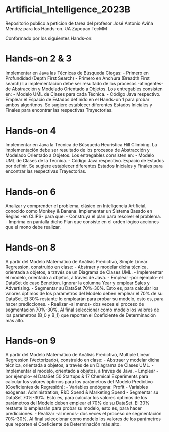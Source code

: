 # Artificial_Intelligence_2023B
Repositorio publico a peticion de tarea del profesor José Antonio Aviña Méndez para los Hands-on.
UA Zapopan
TecMM

Conformado por los siguientes Hands-on:
# Hands-on 2 & 3
  Implementar en Java las Técnicas de Búsqueda Ciegas:
    - Primero en Profundidad (Depth First Search)
    - Primero en Anchura (Breadth First search)
  La implementación debe ser resultado de los procesos -atingentes- de Abstracción y Modelado Orientado a Objetos.
  Los entregables consisten en:
    - Modelo UML de Clases para cada Técnica.
    - Código Java respectivo.
  Emplear el Espacio de Estados definido en el Hands-on 1 para probar ambos algoritmos. 
  Se sugiere establecer diferentes Estados Iniciales y Finales para encontrar las respectivas Trayectorias. 
# Hands-on 4
  Implementar en Java la Técnica de Búsqueda Heurística Hill Climbing.
  La implementación debe ser resultado de los procesos de Abstracción y Modelado Orientado a Objetos.
  Los entregables consisten en:
    - Modelo UML de Clases de la Técnica.
    - Código Java respectivo.
  Espacio de Estados por definir.
  Se sugiere establecer diferentes Estados Iniciales y Finales para encontrar las respectivas Trayectorias. 
# Hands-on 6
  Analizar y  comprender el problema, clásico en Inteligencia Artificial, conocido como  Monkey & Banana.
  Implementar un Sistema Basado en Reglas -en CLIPS- para que: 
    - Construya el plan para resolver el problema.
    - Imprima en pantalla dicho Plan que consiste en el orden lógico acciones que el mono debe realizar. 
# Hands-on 8
  A partir del Modelo Matemático de Análisis Predictivo, Simple Linear Regression, construido en clase:
    - Abstraer y modelar dicha técnica, orientada a objetos, a través de un Diagrama de Clases UML.
    - Implementar el modelo, orientado a objetos, a través de Java.
    - Emplear -por ejemplo-  el DataSet de caso Benetton. Ignorar la columna Year y emplear Sales y Advertising.
    - Segmentar su DataSet 70%-30%.  Esto es, para calcular los valores óptimos de los parámetros del Modelo deben emplear el 70% de su DataSet. El 30% restante lo           emplearán para probar su modelo, esto es, para hacer predicciones.
    - Realizar -al menos- dos veces el proceso de segmentación 70%-30%. Al final seleccionar como modelo los valores de los parámetros (B_0 y B_1) que  reporten el           Coeficiente de Determinación más alto.
# Hands-on 9
  A partir del Modelo Matemático de Análisis Predictivo, Multiple Linear Regression (Vectorizado), construido en clase:
    - Abstraer y modelar dicha técnica, orientada a objetos, a través de un Diagrama de Clases UML.
    - Implementar el modelo, orientado a objetos, a través de Java.
    - Emplear -por ejemplo- el  DataSet 50 Startups & 17 Chemical Experiments para calcular los valores óptimos para los parámetros del Modelo Predictivo (Coeficientes       de Regresión):
    - Variables endógena: Profit
    - Variables exógenas: Administration, R&D Spend & Marketing Spend
    - Segmentar su DataSet 70%-30%.  Esto es, para calcular los valores óptimos de los parámetros del Modelo deben emplear el 70% de su DataSet. El 30% restante lo           emplearán para probar su modelo, esto es, para hacer predicciones.
    - Realizar -al menos- dos veces el proceso de segmentación 70%-30%. Al final seleccionar como modelo los valores de los parámetros que  reporten el Coeficiente de        Determinación más alto.
